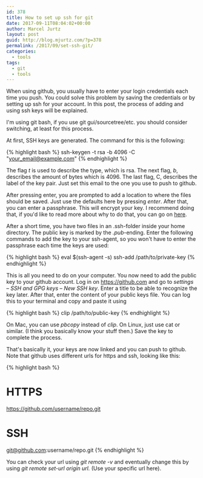 ```yaml
---
id: 378
title: How to set up ssh for git
date: 2017-09-11T08:04:02+00:00
author: Marcel Jurtz
layout: post
guid: http://blog.mjurtz.com/?p=378
permalink: /2017/09/set-ssh-git/
categories:
  - tools
tags:
  - git
  - tools
---
```

When using github, you usually have to enter your login credentials each time you push. You could solve this problem by saving the credentials or by setting up ssh for your account. In this post, the process of adding and using ssh keys will be explained.

I'm using git bash, if you use git gui/sourcetree/etc. you should consider switching, at least for this process.

At first, SSH keys are generated. The command for this is the following:

{% highlight bash %}
ssh-keygen -t rsa -b 4096 -C "your_email@example.com"
{% endhighlight %}

The flag _t_ is used to describe the type, which is rsa. The next flag, _b_, describes the amount of bytes which is 4096. The last flag, C, describes the label of the key pair. Just set this email to the one you use to push to github.

After pressing enter, you are prompted to add a location to where the files should be saved. Just use the defaults here by pressing _enter_. After that, you can enter a passphrase. This will encrypt your key. I recommend doing that, if you'd like to read more about why to do that, you can go on [here](https://www.ssh.com/ssh/passphrase).

After a short time, you have two files in an .ssh-folder inside your home directory. The public key is marked by the _.pub_-ending. Enter the following commands to add the key to your ssh-agent, so you won't have to enter the passphrase each time the keys are used:

{% highlight bash %}
eval $(ssh-agent -s)
ssh-add /path/to/private-key
{% endhighlight %}

This is all you need to do on your computer. You now need to add the public key to your github account. Log in on <https://github.com> and go to _settings_ &#8211; _SSH and GPG keys_ &#8211; _New SSH key_. Enter a title to be able to recognize the key later. After that, enter the content of your public keys file. You can log this to your terminal and copy and paste it using

{% highlight bash %}
clip /path/to/public-key
{% endhighlight %}

On Mac, you can use _pbcopy_ instead of _clip_. On Linux, just use cat or similar. (I think you basically know your stuff then.) Save the key to complete the process.

That's basically it, your keys are now linked and you can push to github. Note that github uses different urls for https and ssh, looking like this:

{% highlight bash %}
# HTTPS
https://github.com/username/repo.git

# SSH
git@github.com:username/repo.git
{% endhighlight %}

You can check your url using _git remote -v_ and eventually change this by using _git remote set-url origin url._ (Use your specific url here).